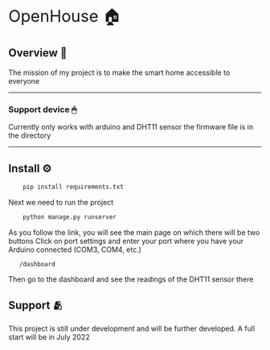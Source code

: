 <a style='font-size:32px;'>OpenHouse 🏠</a>

## Overview 👀
The mission of my project is to make the smart home accessible to everyone 
___
### Support device 🖱
Currently only works with arduino and DHT11 sensor
the firmware file is in the directory
____
## Install ⚙
```python
    pip install requirements.txt
```
Next we need to run the project
```python
    python manage.py runserver
```
As you follow the link, you will see the main page on which there will be two buttons
Click on port settings and enter your port where you have your Arduino connected (COM3, COM4, ​​etc.)

```
   /dashboard
```
Then go to the dashboard and see the readings of the DHT11 sensor there

## Support 🫂
This project is still under development and will be further developed. A full start will be in July 2022